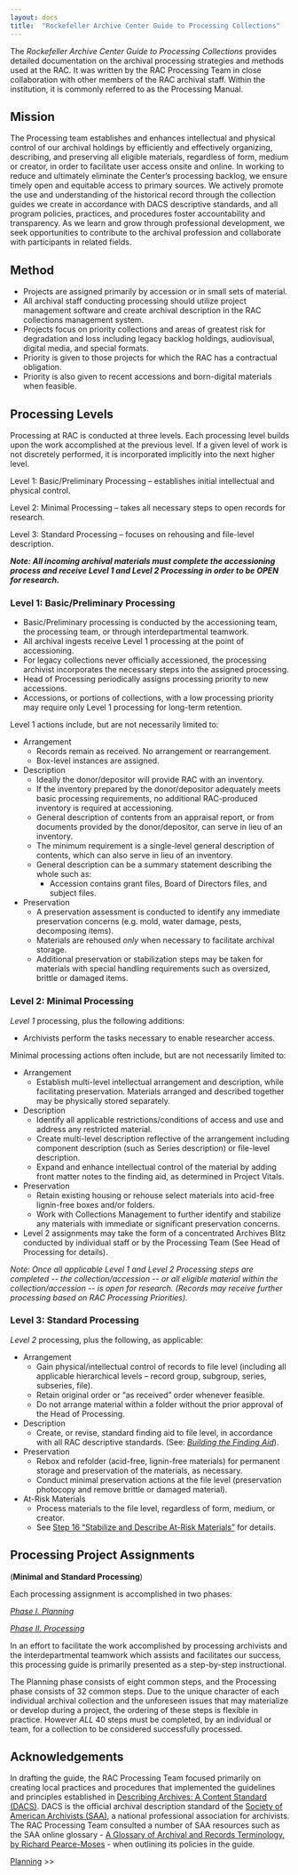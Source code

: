 ```yaml
---
layout: docs
title:  "Rockefeller Archive Center Guide to Processing Collections"
---
```

The *Rockefeller Archive Center Guide to Processing Collections* provides detailed documentation on the archival processing strategies and methods used at the RAC. It was written by the RAC Processing Team in close collaboration with other members of the RAC archival staff. Within the institution, it is commonly referred to as the Processing Manual.

## Mission

The Processing team establishes and enhances intellectual and physical
control of our archival holdings by efficiently and effectively
organizing, describing, and preserving all eligible materials,
regardless of form, medium or creator, in order to facilitate user
access onsite and online. In working to reduce and ultimately eliminate
the Center’s processing backlog, we ensure timely open and equitable
access to primary sources. We actively promote the use and understanding
of the historical record through the collection guides we create in
accordance with DACS descriptive standards, and all program policies,
practices, and procedures foster accountability and transparency. As we
learn and grow through professional development, we seek opportunities
to contribute to the archival profession and collaborate with
participants in related fields.

## Method

- Projects are assigned primarily by accession or in small sets of
    material.
- All archival staff conducting processing should utilize project
    management software and create archival description in the RAC
    collections management system.
- Projects focus on priority collections and areas of greatest risk
    for degradation and loss including legacy backlog holdings,
    audiovisual, digital media, and special formats.
- Priority is given to those projects for which the RAC has a
    contractual obligation.
- Priority is also given to recent accessions and born-digital
    materials when feasible.

## Processing Levels

Processing at RAC is conducted at three levels. Each processing level
builds upon the work accomplished at the previous level. If a given
level of work is not discretely performed, it is incorporated implicitly
into the next higher level.

Level 1: Basic/Preliminary Processing – establishes initial intellectual
  and physical control.

 Level 2: Minimal Processing – takes all necessary steps to open records
  for research.

 Level 3: Standard Processing – focuses on rehousing and file-level
  description.

  _**Note: All incoming archival materials must complete the accessioning
  process and receive Level 1 and Level 2 Processing in order to be OPEN
  for research.**_  

### Level 1: Basic/Preliminary Processing

  - Basic/Preliminary processing is conducted by the accessioning team,
      the processing team, or through interdepartmental teamwork.
  - All archival ingests receive Level 1 processing at the point of
      accessioning.
  - For legacy collections never officially accessioned, the processing
      archivist incorporates the necessary steps into the assigned
      processing.
  - Head of Processing periodically assigns processing priority to new
      accessions.
  - Accessions, or portions of collections, with a low processing
      priority may require only Level 1 processing for long-term
      retention.

Level 1 actions include, but are not necessarily limited to:

  - Arrangement
      - Records remain as received. No arrangement or rearrangement.
      - Box-level instances are assigned.
  - Description
      - Ideally the donor/depositor will provide RAC with an inventory.
      - If the inventory prepared by the donor/depositor adequately
          meets basic processing requirements, no additional RAC-produced
          inventory is required at accessioning.
      - General description of contents from an appraisal report, or
          from documents provided by the donor/depositor, can serve in
          lieu of an inventory.
      - The minimum requirement is a single-level general description of
          contents, which can also serve in lieu of an inventory.
      - General description can be a summary statement describing the
          whole such as:
          - Accession contains grant files, Board of Directors files,
              and subject files.
  - Preservation
      - A preservation assessment is conducted to identify any immediate
          preservation concerns (e.g. mold, water damage, pests,
          decomposing items).
      - Materials are rehoused *only* when necessary to facilitate
          archival storage.
      - Additional preservation or stabilization steps may be taken for
          materials with special handling requirements such as oversized, brittle or damaged items.

### Level 2: Minimal Processing
  *Level 1* processing, plus the following additions:
  - Archivists perform the tasks necessary to enable researcher access.

  Minimal processing actions often include, but are not necessarily
  limited to:

  - Arrangement
      - Establish multi-level intellectual arrangement and description,
          while facilitating preservation. Materials arranged and
          described together may be physically stored separately.
  - Description
      - Identify all applicable restrictions/conditions of access and
          use and address any restricted material.
      - Create multi-level description reflective of the arrangement
          including component description (such as Series description) or
          file-level description.
      - Expand and enhance intellectual control of the material by
          adding front matter notes to the finding aid, as determined in
          Project Vitals.
  - Preservation
      - Retain existing housing or rehouse select materials into
          acid-free lignin-free boxes and/or folders.
      - Work with Collections Management to further identify and
          stabilize any materials with immediate or significant
          preservation concerns.
  - Level 2 assignments may take the form of a concentrated Archives
      Blitz conducted by individual staff or by the Processing Team (See
      Head of Processing for details).
      
*Note: Once all applicable Level 1 and Level 2 Processing steps are
completed -- the collection/accession -- or all eligible material
within the collection/accession -- is open for research. (Records
may receive further processing based on RAC Processing Priorities).*

### Level 3: Standard Processing

 *Level 2* processing, plus the following, as applicable:
  - Arrangement
      - Gain physical/intellectual control of records to file level
          (including all applicable hierarchical levels – record group,
          subgroup, series, subseries, file).
      - Retain original order or “as received” order whenever feasible.
      - Do not arrange material within a folder without the prior
          approval of the Head of Processing.
  - Description
      - Create, or revise, standard finding aid to file level, in
          accordance with all RAC descriptive standards. (See: [*Building
          the Finding Aid*](processing#building-the-finding-aid)).
  - Preservation
      - Rebox and refolder (acid-free, lignin-free materials) for permanent
      storage and preservation of the materials, as necessary.
      - Conduct minimal preservation actions at the file level (preservation
      photocopy and remove brittle or damaged material).
  - At-Risk Materials
      - Process materials to the file level, regardless of form, medium, or
          creator.
      - See [Step 16 “Stabilize and Describe At-Risk Materials”](processing#stabilize-and-describe-at-risk-materials) for details.

## Processing Project Assignments
(**Minimal and Standard Processing**)

  Each processing assignment is accomplished in two phases:

  [*Phase I. Planning*](planning)

  [*Phase II. Processing*](processing)

  In an effort to facilitate the work accomplished by processing
  archivists and the interdepartmental teamwork which assists and
  facilitates our success, this processing guide is primarily presented as
  a step-by-step instructional.

  The Planning phase consists of eight common steps, and the Processing
  phase consists of 32 common steps. Due to the unique character of each
  individual archival collection and the unforeseen issues that may
  materialize or develop during a project, the ordering of these steps is
  flexible in practice. However *ALL* 40 steps must be completed, by an
  individual or team, for a collection to be considered successfully
  processed.

## Acknowledgements

In drafting the guide, the RAC Processing Team focused primarily on creating local practices and procedures that implemented the guidelines and principles established in [Describing Archives: A Content Standard (DACS)](https://www2.archivists.org/standards/DACS). DACS is the official archival description standard of the [Society of American Archivists (SAA)](https://www2.archivists.org/), a national professional association for archivists. The RAC Processing Team consulted a number of SAA resources such as the SAA online glossary - [A Glossary of Archival and Records Terminology, by Richard Pearce-Moses](https://www2.archivists.org/glossary) - when outlining its policies in the guide.

[Planning](planning) >>
